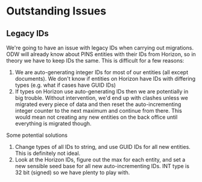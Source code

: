 # Outstanding Issues

## Legacy IDs
We're going to have an issue with legacy IDs when carrying out migrations. ODW will already know about PINS entities with their IDs from Horizon, so in theory we have to keep IDs the same. This is difficult for a few reasons:

1. We are auto-generating integer IDs for most of our entities (all except documents). We don't know if entities on Horizon have IDs with differing types (e.g. what if cases have GUID IDs)
2. If types on Horizon use auto-generating IDs then we are potentially in big trouble. Without intervention, we'd end up with clashes unless we migrated every piece of data and then reset the auto-incrementing integer counter to the next maximum and continue from there. This would mean not creating any new entities on the back office until everything is migrated though.

Some potential solutions
1. Change types of all IDs to string, and use GUID IDs for all new entities. This is definitely not ideal.
2. Look at the Horizon IDs, figure out the max for each entity, and set a new sensible seed base for all new auto-incrementing IDs. INT type is 32 bit (signed) so we have plenty to play with.

